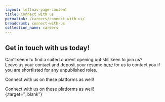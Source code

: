```yaml
---
layout: leftnav-page-content
title: Connect with us
permalink: /careers/connect-with-us/
breadcrumb: connect-with-us
collection_name: careers
---
```

## Get in touch with us today!
  
Can’t seem to find a suited current opening but still keen to join us?   
Leave us your contact and deposit your resume [here][1] for us to contact you if you are shortlisted for any unpublished roles.  

Connect with us on these platforms as well!  
<a href="https://www.facebook.com/sentosaofficial" target="_blank"><span class="sgds-icon sgds-icon-facebook is-size-4" title="Facebook"></span></a>
<a href="https://twitter.com/Sentosa_Island" target="_blank"><span class="sgds-icon sgds-icon-twitter is-size-4" title="Twitter"></span></a>
<a href="https://www.youtube.com/user/SentosaTV" target="_blank"><span class="sgds-icon sgds-icon-youtube is-size-4" title="Youtube"></span></a>
<a href="https://www.instagram.com/sentosa_island/" target="_blank"><span class="sgds-icon sgds-icon-instagram is-size-4" title="Instagram"></span></a>
<a href="https://www.linkedin.com/company/sentosa-development-corporation" target="_blank"><span class="sgds-icon sgds-icon-linkedin is-size-4" title="LinkedIn"></span></a>

Connect with us on these platforms as well!  
[<span class="sgds-icon sgds-icon-instagram is-size-4" title="Instagram"></span>](https://www.instagram.com/sentosa_island/){:target="_blank"}

[1]: <https://form.gov.sg/#!/5dbb9938895bd600128339aa>
